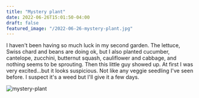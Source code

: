 ```yaml
---
title: "Mystery plant"
date: 2022-06-26T15:01:50-04:00
draft: false
featured_image: "/2022-06-26-mystery-plant.jpg"
---
```


I haven't been having so much luck in my second garden. The lettuce, Swiss chard and beans are doing ok, but I also planted cucumber, cantelope, zucchini, butternut squash, cauliflower and cabbage, and nothing seems to be sprouting. Then this little guy showed up. At first I was very excited...but it looks suspicious. Not like any veggie seedling I've seen before. I suspect it's a weed but I'll give it a few days.

![mystery-plant](/2022-06-26-mystery-plant.jpg)
